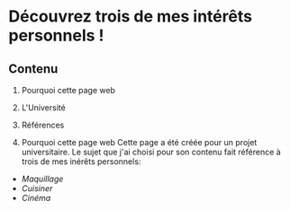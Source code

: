 # Découvrez trois de mes intérêts personnels !
## Contenu
1. Pourquoi cette page web
2. L'Université
3. Références

1. Pourquoi cette page web
Cette page a été créée pour un projet universitaire. Le sujet que j'ai choisi pour son contenu fait référence à trois de mes inérêts personnels:
- *Maquillage*
- *Cuisiner*
- *Cinéma*